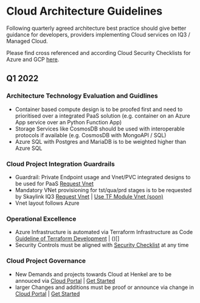 # Cloud Architecture Guidelines

Following quarterly agreed architecture best practice should give better guidance for developers, providers implementing Cloud services on IQ3 / Managed Cloud.

Please find cross referenced and according Cloud Security Checklists for Azure and GCP [here]().

## Q1 2022

### Architecture Technology Evaluation and Guidlines

- Container based compute design is to be proofed first and need to prioritised over a integrated PaaS solution  (e.g.  container on an Azure App service over an Python Function App)
- Storage Services like CosmosDB should be used with interoperable protocols if available (e.g. CosmosDB with MongoAPI / SQL)
- Azure SQL with Postgres and MariaDB is to be weighted higher than Azure SQL 
### Cloud Project Integration Guardrails 

- Guardrail: Private Endpoint usage and Vnet/PVC integrated designs to be used for PaaS [Request Vnet]()
- Mandatory VNet provisioning for tst/qua/prd stages is to be requested by Skaylink IQ3 [Request Vnet]() | [Use TF Module Vnet (soon)]()
- Vnet layout follows Azure 

### Operational Excellence
- Azure Infrastructure is automated via Terraform Infrastructure as Code [Guideline of Terraform Development]() | ()[]
- Security Controls must be aligned with [Security Checklist]() at any time 

### Cloud Project Governance 
- New Demands and projects towards Cloud at Henkel are to be annouced via [Cloud Portal]() | [Get Started]()
- larger Changes and additions must be proof or announce via change in [Cloud Portal]() | [Get Started]() 



